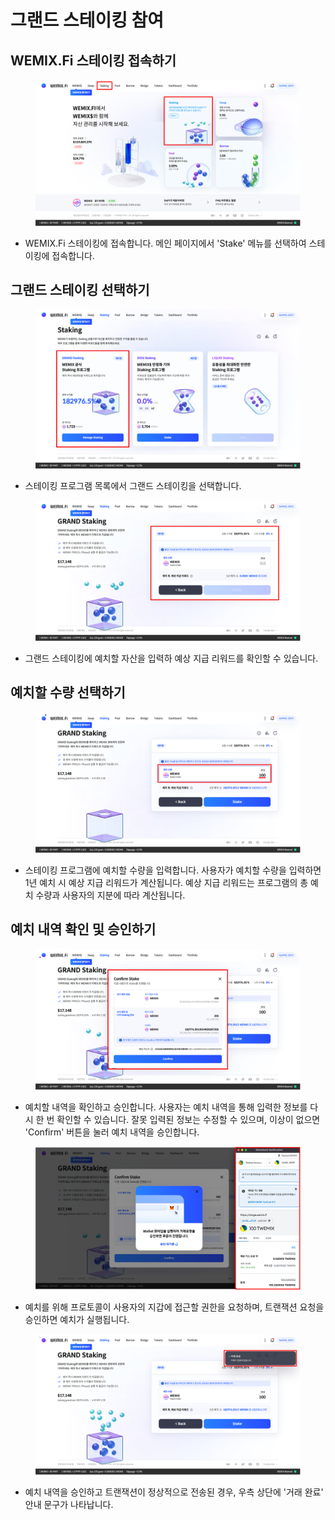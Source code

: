 # 그랜드 스테이킹 참여

## WEMIX.Fi 스테이킹 접속하기

<figure><img src="../../.gitbook/assets/guide_stake_1.png" alt=""><figcaption></figcaption></figure>

* WEMIX.Fi 스테이킹에 접속합니다. 메인 페이지에서 'Stake' 메뉴를 선택하여 스테이킹에 접속합니다.

## 그랜드 스테이킹 선택하기

<figure><img src="../../.gitbook/assets/guide_stake_2.png" alt=""><figcaption></figcaption></figure>

* 스테이킹 프로그램 목록에서 그랜드 스테이킹을 선택합니다.

<figure><img src="../../.gitbook/assets/guide_stake_3.png" alt=""><figcaption></figcaption></figure>

* 그랜드 스테이킹에 예치할 자산을 입력하 예상 지급 리워드를 확인할 수 있습니다.

## 예치할 수량 선택하기

<figure><img src="../../.gitbook/assets/guide_stake_4.png" alt=""><figcaption></figcaption></figure>

* 스테이킹 프로그램에 예치할 수량을 입력합니다. 사용자가 예치할 수량을 입력하면 1년 예치 시 예상 지급 리워드가 계산됩니다. 예상 지급 리워드는 프로그램의 총 예치 수량과 사용자의 지분에 따라 계산됩니다.

## 예치 내역 확인 및 승인하기

<figure><img src="../../.gitbook/assets/guide_stake_5.png" alt=""><figcaption></figcaption></figure>

* 예치할 내역을 확인하고 승인합니다. 사용자는 예치 내역을 통해 입력한 정보를 다시 한 번 확인할 수 있습니다. 잘못 입력된 정보는 수정할 수 있으며, 이상이 없으면 'Confirm' 버튼을 눌러 예치 내역을 승인합니다.

<figure><img src="../../.gitbook/assets/guide_stake_6.png" alt=""><figcaption></figcaption></figure>

* 예치를 위해 프로토콜이 사용자의 지갑에 접근할 권한을 요청하며, 트랜잭션 요청을 승인하면 예치가 실행됩니다.

<figure><img src="../../.gitbook/assets/guide_stake_7.png" alt=""><figcaption></figcaption></figure>

* 예치 내역을 승인하고 트랜잭션이 정상적으로 전송된 경우, 우측 상단에 '거래 완료' 안내 문구가 나타납니다.

